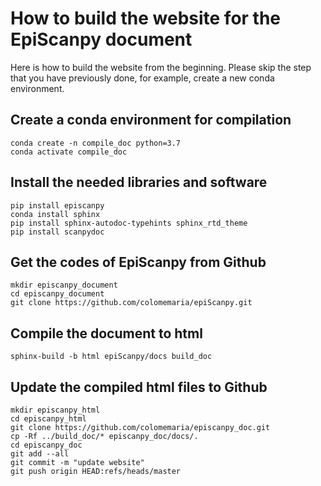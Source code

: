 # How to build the website for the EpiScanpy document

Here is how to build the website from the beginning. Please skip the step that you have previously done, for example, create a new conda environment.

## Create a conda environment for compilation

```
conda create -n compile_doc python=3.7
conda activate compile_doc
```

## Install the needed libraries and software
```
pip install episcanpy
conda install sphinx
pip install sphinx-autodoc-typehints sphinx_rtd_theme
pip install scanpydoc
```

## Get the codes of EpiScanpy from Github
```
mkdir episcanpy_document
cd episcanpy_document
git clone https://github.com/colomemaria/epiScanpy.git
```

## Compile the document to html
```
sphinx-build -b html epiScanpy/docs build_doc
```

## Update the compiled html files to Github
```
mkdir episcanpy_html
cd episcanpy_html
git clone https://github.com/colomemaria/episcanpy_doc.git
cp -Rf ../build_doc/* episcanpy_doc/docs/.
cd episcanpy_doc
git add --all
git commit -m "update website"
git push origin HEAD:refs/heads/master
```
